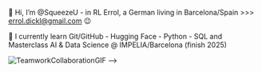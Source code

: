 👋 Hi, I’m @SqueezeU - in RL Errol, a German living in Barcelona/Spain >>> errol.dickl@gmail.com 😉

🌱 I currently learn Git/GitHub - Hugging Face - Python - SQL and Masterclass AI & Data Science @ IMPELIA/Barcelona (finish 2025)

![TeamworkCollaborationGIF](https://github.com/user-attachments/assets/ea40ff9d-3fbc-47d1-8f1d-26a3b198c46b)
-->
